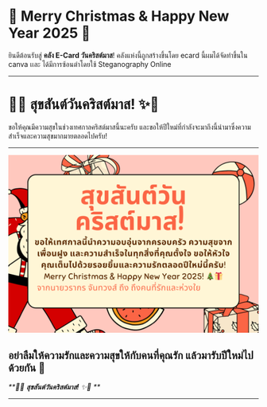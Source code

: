# 🎅  Merry Christmas & Happy New Year 2025  🦌

ยินดีต้อนรับสู่ **คลัง E-Card วันคริสต์มาส**! คลังแห่งนี้ถูกสร้างขึ้นโดย ecard นี้ผมได้จัดทำขึ้นใน canva เเละ ได้มีการซ้อนตำโดยใช้ Steganography Online

---

# 🎅✨ **สุขสันต์วันคริสต์มาส!** ✨🦌

ขอให้คุณมีความสุขในช่วงเทศกาลคริสต์มาสนี้นะครับ และขอให้ปีใหม่ที่กำลังจะมาถึงนี้นำมาซึ่งความสำเร็จและความสุขมากมายตลอดไปครับ!

---

![Christmas eCard](mypicture/eCard.png)  

อย่าลืมให้ความรักและความสุขให้กับคนที่คุณรัก แล้วมารับปีใหม่ไปด้วยกัน 🎉
---

_**🎄✨ **สุขสันต์วันคริสต์มาส!** ✨🎁  **_

---
